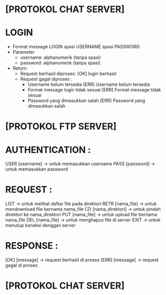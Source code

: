 [PROTOKOL CHAT SERVER]
======================

LOGIN
========
- Format message
	LOGIN spasi USERNAME spasi PASSWORD
- Parameter
	- username: alphanumerik (tanpa spasi)
	- password: alphanumerik (tanpa spasi)
- Return
  - Request berhasil diproses: [OK] login berhasil
  - Request gagal diproses :
    - Username belum tersedia 
		  [ERR] Username belum tersedia
    - Format message login tidak sesuai 
		  [ERR] Format message tidak sesuai
    - Password yang dimasukkan salah
		  [ERR] Password yang dimasukkan salah



[PROTOKOL FTP SERVER]
=====================

AUTHENTICATION :
================
USER [username] -> untuk memasukkan username
PASS [password] -> untuk memasukkan password

REQUEST :
=========
LIST 			-> untuk melihat daftar file pada direktori
RETR [nama_file]	-> untuk mendownload file bernama nama_file
CD [nama_direktori]	-> untuk pindah direktori ke nama_direktori
PUT [nama_file]		-> untuk upload file bernama nama_file
DEL [nama_file]		-> untuk menghapus file di server
EXIT			-> untuk menutup koneksi denggan server

RESPONSE :
==========
[OK] [message]	-> request berhasil di proses
[ERR] [message]	-> request gagal di proses


[PROTOKOL CHAT SERVER]
==============
